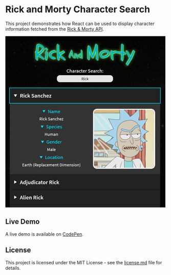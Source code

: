 # Rick and Morty Character Search
This project demonstrates how React can be used to display character information fetched from the [Rick & Morty API](https://rickandmortyapi.com).

![Rick and Morty Character Search](demo-image.JPG "Rick and Morty Character Search")

## Live Demo
A live demo is available on [CodePen](https://cdpn.io/erPRKg).

## License
This project is licensed under the MIT License - see the [license.md](license.md) file for details.